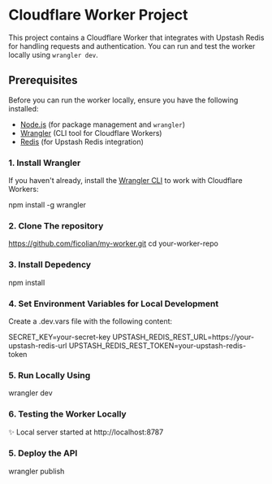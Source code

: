 # Cloudflare Worker Project

This project contains a Cloudflare Worker that integrates with Upstash Redis for handling requests and authentication. You can run and test the worker locally using `wrangler dev`.

## Prerequisites

Before you can run the worker locally, ensure you have the following installed:

- [Node.js](https://nodejs.org/) (for package management and `wrangler`)
- [Wrangler](https://developers.cloudflare.com/workers/wrangler/) (CLI tool for Cloudflare Workers)
- [Redis](https://upstash.com/) (for Upstash Redis integration)

### 1. Install Wrangler

If you haven't already, install the [Wrangler CLI](https://developers.cloudflare.com/workers/wrangler/commands/#install) to work with Cloudflare Workers:

npm install -g wrangler

### 2. Clone The repository

https://github.com/ficolian/my-worker.git
cd your-worker-repo

### 3. Install Depedency

npm install

### 4. Set Environment Variables for Local Development

Create a .dev.vars file with the following content:

SECRET_KEY=your-secret-key
UPSTASH_REDIS_REST_URL=https://your-upstash-redis-url
UPSTASH_REDIS_REST_TOKEN=your-upstash-redis-token

### 5. Run Locally Using

wrangler dev

### 6. Testing the Worker Locally
✨  Local server started at http://localhost:8787


### 5. Deploy the API

wrangler publish
